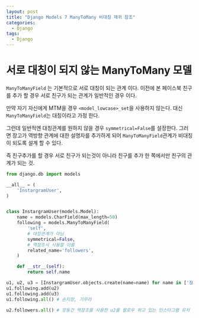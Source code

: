 ```yaml
---
layout: post
title: "Django Models 7 ManyToMany 비대칭 재귀 참조"
categories:
  - Django
tags:
  - Django
---
```


# 서로 대칭이 되지 않는 ManyToMany 모델

`ManyToManyField` 는 기본적으로 서로 대칭이 되는 관계 이다. 이전에 본 페이스북 친구를 추가 할 경우 서로 친구가 되는 관계가 일반적인 경우 이다.

만약 자기 자신에게 MTM을 경우 `<model_lowcase>_set`을 사용하지 않는다. 대신 `ManyToManyField`는 대칭이라고 가정 한다. 

그런데 일반적엔 대칭관계를 원하지 않을 경우 `symmetrical=False`를 설정한다. 그러면 장고가 역방향 관계에 대한 설명자를 추가하게 되어 `ManyToManyField`관계가 비대칭이 되도록 설계 할 수 있다.

즉 친구추가를 할 경우 서로 친구가 되는것이 아니라 친구를 추가 한 쪽에서만 친구의 관계가 되는 것.

```python
from django.db import models

__all__ = (
    'InstargramUser',
)


class InstargramUser(models.Model):
    name = models.CharField(max_length=50)
    following = models.ManyToManyField(
        'self',
        # 대칭관계가 아님
        symmetrical=False,
        # 역참조시 사용할 이름
        related_name='followers',
    )

    def __str__(self):
        return self.name
```
```python
u1, u2, u3 = [InstargramUser.objects.create(name=name) for name in ['장동건', '손지창', '기무라']]
u1.following.add(u2)
u1.following.add(u3)
u1.following.all() # 손지창, 기무라

u2.followers.all() # 장동건 역참조를 사용한 u2를 팔로우 하고 있는 인스타그램 유저 목록 쿼

```